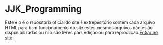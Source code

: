 # JJK_Programming
Este é o é o repositório oficial do site é extrepositório contém cada arquivo HTML para bom funcionamento do site estes mesmos arquivos não estão disponibilizados ou não são livres para edição ou para reprodução
<a href="#">Entrar no site</a>
